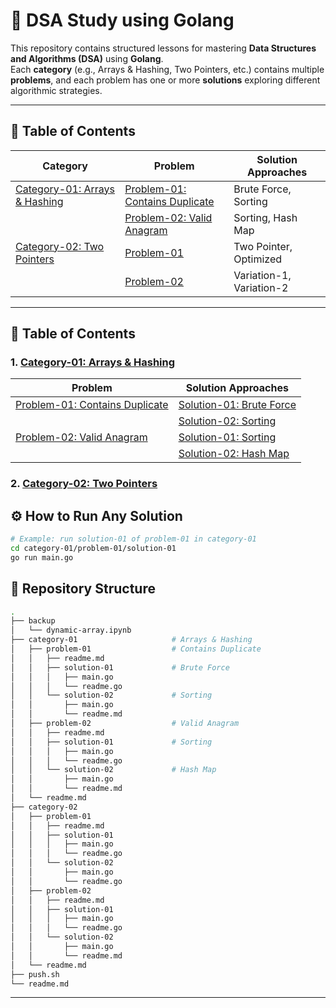 # 🧩 DSA Study using Golang

This repository contains structured lessons for mastering **Data Structures and Algorithms (DSA)** using **Golang**.  
Each **category** (e.g., Arrays & Hashing, Two Pointers, etc.) contains multiple **problems**, and each problem has one or more **solutions** exploring different algorithmic strategies.

---

## 🧭 Table of Contents

| Category | Problem | Solution Approaches |
|-----------|----------|---------------------|
| [Category-01: Arrays & Hashing](./category-01/readme.md) | [Problem-01: Contains Duplicate](./category-01/problem-01/readme.md) | Brute Force, Sorting |
|  | [Problem-02: Valid Anagram](./category-01/problem-02/readme.md) | Sorting, Hash Map |
| [Category-02: Two Pointers](./category-02/readme.md) | [Problem-01](./category-02/problem-01/readme.md) | Two Pointer, Optimized |
|  | [Problem-02](./category-02/problem-02/readme.md) | Variation-1, Variation-2 |

---
## 🧭 Table of Contents

### 1. [Category-01: Arrays & Hashing](./category-01/readme.md)
| Problem | Solution Approaches | 
| --- | ---- | 
| [Problem-01: Contains Duplicate](./category-01/problem-01/readme.md) | [Solution-01: Brute Force](./category-01/problem-01/solution-01/readme.go) |
|  | [Solution-02: Sorting](./category-01/problem-01/solution-02/readme.md)
| [Problem-02: Valid Anagram](./category-01/problem-02/readme.md) | [Solution-01: Sorting](./category-01/problem-02/solution-01/readme.go) |
|  | [Solution-02: Hash Map](./category-01/problem-02/solution-02/readme.go) |
### 2. [Category-02: Two Pointers]()

## ⚙️ How to Run Any Solution

```bash
# Example: run solution-01 of problem-01 in category-01
cd category-01/problem-01/solution-01
go run main.go
```

## 📁 Repository Structure

```bash
.
├── backup
│   └── dynamic-array.ipynb
├── category-01                     # Arrays & Hashing
│   ├── problem-01                  # Contains Duplicate
│   │   ├── readme.md   
│   │   ├── solution-01             # Brute Force
│   │   │   ├── main.go
│   │   │   └── readme.go
│   │   └── solution-02             # Sorting
│   │       ├── main.go
│   │       └── readme.md
│   ├── problem-02                  # Valid Anagram
│   │   ├── readme.md
│   │   ├── solution-01             # Sorting
│   │   │   ├── main.go
│   │   │   └── readme.go   
│   │   └── solution-02             # Hash Map
│   │       ├── main.go
│   │       └── readme.md
│   └── readme.md
├── category-02
│   ├── problem-01
│   │   ├── readme.md
│   │   ├── solution-01
│   │   │   ├── main.go
│   │   │   └── readme.go
│   │   └── solution-02
│   │       ├── main.go
│   │       └── readme.go
│   ├── problem-02
│   │   ├── readme.md
│   │   ├── solution-01
│   │   │   ├── main.go
│   │   │   └── readme.go
│   │   └── solution-02
│   │       ├── main.go
│   │       └── readme.md
│   └── readme.md
├── push.sh
└── readme.md
```

---